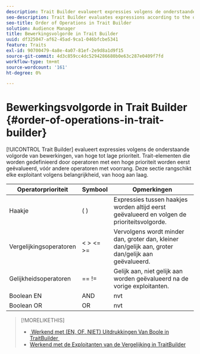 ```yaml
---
description: Trait Builder evalueert expressies volgens de onderstaande volgorde van bewerkingen, van hoge tot lage prioriteit. Trait-elementen die worden gedefinieerd door operatoren met een hoge prioriteit worden eerst geëvalueerd, vóór andere operatoren met voorrang. Deze sectie rangschikt elke exploitant volgens belangrijkheid, van hoog aan laag.
seo-description: Trait Builder evaluates expressions according to the order-of-operations listed below, from high to low precedence. Trait elements defined by high-precedence operators are evaluated first, before other precedence operators. This section ranks each operator according to precedence, from high to low.
seo-title: Order of Operations in Trait Builder
solution: Audience Manager
title: Bewerkingsvolgorde in Trait Builder
uuid: df325047-af62-45ad-9ca1-046bfcbe5341
feature: Traits
exl-id: 90700479-4a8e-4a07-81ef-2e9d8a1d9f15
source-git-commit: 4d3c859cc4dc5294286680b0e63c287e0409f7fd
workflow-type: tm+mt
source-wordcount: '161'
ht-degree: 0%

---
```


# Bewerkingsvolgorde in Trait Builder {#order-of-operations-in-trait-builder}

[!UICONTROL Trait Builder] evalueert expressies volgens de onderstaande volgorde van bewerkingen, van hoge tot lage prioriteit. Trait-elementen die worden gedefinieerd door operatoren met een hoge prioriteit worden eerst geëvalueerd, vóór andere operatoren met voorrang. Deze sectie rangschikt elke exploitant volgens belangrijkheid, van hoog aan laag.

<!-- c_tb_operator_precedence.xml -->

<table id="table_F0FA45B652C7464B90D35526817110FF"> 
 <thead> 
  <tr> 
   <th colname="col1" class="entry"> Operatorprioriteit </th> 
   <th colname="col2" class="entry"> Symbool </th> 
   <th colname="col3" class="entry"> Opmerkingen </th> 
  </tr> 
 </thead>
 <tbody> 
  <tr> 
   <td colname="col1"> Haakje </td> 
   <td colname="col2"> ( ) </td> 
   <td colname="col3"> Expressies tussen haakjes worden altijd eerst geëvalueerd en volgen de prioriteitsvolgorde. </td> 
  </tr> 
  <tr> 
   <td colname="col1"> Vergelijkingsoperatoren </td> 
   <td colname="col2"> &lt; &gt; &lt;= &gt;= </td> 
   <td colname="col3"> Vervolgens wordt minder dan, groter dan, kleiner dan/gelijk aan, groter dan/gelijk aan geëvalueerd. </td> 
  </tr> 
  <tr> 
   <td colname="col1"> Gelijkheidsoperatoren </td> 
   <td colname="col2"> == != </td> 
   <td colname="col3"> Gelijk aan, niet gelijk aan worden geëvalueerd na de vorige exploitanten. </td> 
  </tr> 
  <tr> 
   <td colname="col1">Boolean <span class="wintitle"> EN </span> </td> 
   <td colname="col2"><span class="wintitle"> AND </span> </td> 
   <td colname="col3" morerows="1"> nvt </td> 
  </tr> 
  <tr> 
   <td colname="col1">Boolean <span class="wintitle"> OR</span> </td> 
   <td colname="col2"><span class="wintitle"> OR </span> </td> 
   <td colname="col3" morerows="1"> nvt </td> 
  </tr> 
 </tbody>
</table>

>[!MORELIKETHIS]
>
>* [&#x200B; Werkend met (EN, OF, NIET) Uitdrukkingen Van Boole in TraitBuilder &#x200B;](../../reference/boolean-expressions-tsb.md)
>* [&#x200B; Werkend met de Exploitanten van de Vergelijking in TraitBuilder &#x200B;](../../features/traits/trait-comparison-operators.md)
